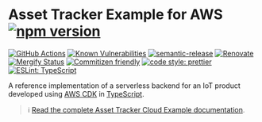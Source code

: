 # Asset Tracker Example for AWS [![npm version](https://img.shields.io/npm/v/@nordicsemiconductor/asset-tracker-cloud-aws.svg)](https://www.npmjs.com/package/@nordicsemiconductor/asset-tracker-cloud-aws)

[![GitHub Actions](https://github.com/NordicSemiconductor/asset-tracker-cloud-aws-js/workflows/Test%20and%20Release/badge.svg)](https://github.com/NordicSemiconductor/asset-tracker-cloud-aws-js/actions)
[![Known Vulnerabilities](https://snyk.io/test/github/NordicSemiconductor/asset-tracker-cloud-aws-js/badge.svg?targetFile=package.json)](https://snyk.io/test/github/NordicSemiconductor/asset-tracker-cloud-aws-js?targetFile=package.json)
[![semantic-release](https://img.shields.io/badge/%20%20%F0%9F%93%A6%F0%9F%9A%80-semantic--release-e10079.svg)](https://github.com/semantic-release/semantic-release)
[![Renovate](https://img.shields.io/badge/renovate-enabled-brightgreen.svg)](https://renovatebot.com)
[![Mergify Status](https://img.shields.io/endpoint.svg?url=https://gh.mergify.io/badges/NordicSemiconductor/asset-tracker-cloud-aws-js)](https://mergify.io)
[![Commitizen friendly](https://img.shields.io/badge/commitizen-friendly-brightgreen.svg)](http://commitizen.github.io/cz-cli/)
[![code style: prettier](https://img.shields.io/badge/code_style-prettier-ff69b4.svg)](https://github.com/prettier/prettier/)
[![ESLint: TypeScript](https://img.shields.io/badge/ESLint-TypeScript-blue.svg)](https://github.com/typescript-eslint/typescript-eslint)

A reference implementation of a serverless backend for an IoT product developed
using [AWS CDK](https://aws.amazon.com/cdk) in
[TypeScript](https://www.typescriptlang.org/).

> :information_source:
> [Read the complete Asset Tracker Cloud Example documentation](https://nordicsemiconductor.github.io/asset-tracker-cloud-docs/).
